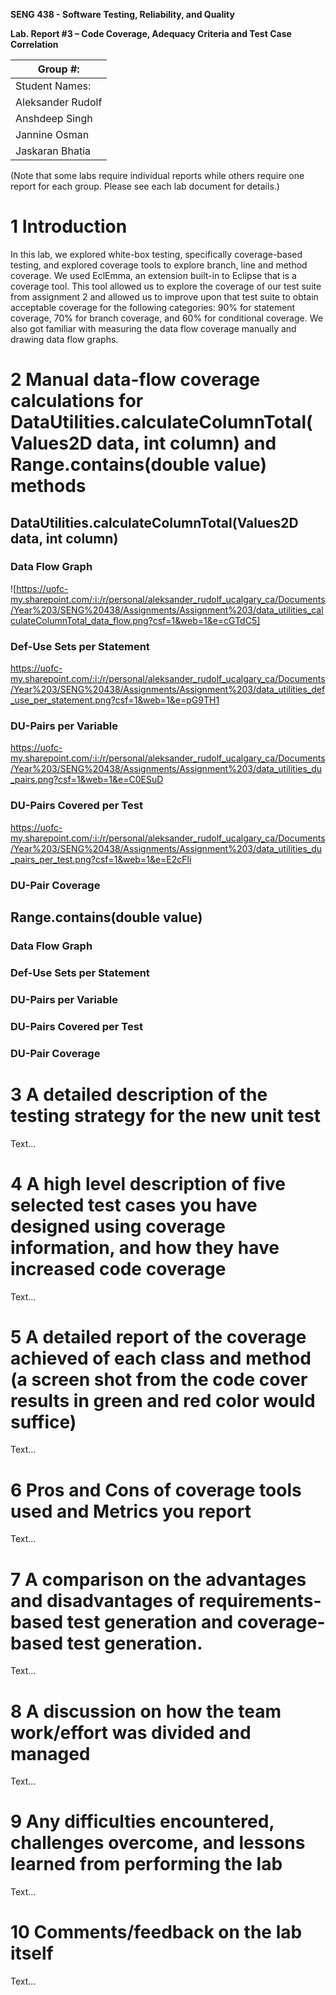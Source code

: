 **SENG 438 - Software Testing, Reliability, and Quality**

**Lab. Report #3 – Code Coverage, Adequacy Criteria and Test Case Correlation**

| Group \#:      |
| -------------- |
| Student Names: |
| Aleksander Rudolf                |
| Anshdeep Singh              |   
| Jannine Osman               |   
| Jaskaran Bhatia                |   

(Note that some labs require individual reports while others require one report
for each group. Please see each lab document for details.)

# 1 Introduction

In this lab, we explored white-box testing, specifically coverage-based testing, and explored coverage tools to explore branch, line and method coverage. We used EclEmma, an extension built-in to Eclipse that is a coverage tool. This tool allowed us to explore the coverage of our test suite from assignment 2 and allowed us to improve upon that test suite to obtain acceptable coverage for the following categories: 90% for statement coverage, 70% for branch coverage, and 60% for conditional coverage. We also got familiar with measuring the data flow coverage manually and drawing data flow graphs. 

# 2 Manual data-flow coverage calculations for DataUtilities.calculateColumnTotal(Values2D data, int column) and Range.contains(double value) methods

## DataUtilities.calculateColumnTotal(Values2D data, int column)

### Data Flow Graph
![https://uofc-my.sharepoint.com/:i:/r/personal/aleksander_rudolf_ucalgary_ca/Documents/Year%203/SENG%20438/Assignments/Assignment%203/data_utilities_calculateColumnTotal_data_flow.png?csf=1&web=1&e=cGTdC5]

### Def-Use Sets per Statement
https://uofc-my.sharepoint.com/:i:/r/personal/aleksander_rudolf_ucalgary_ca/Documents/Year%203/SENG%20438/Assignments/Assignment%203/data_utilities_def_use_per_statement.png?csf=1&web=1&e=pG9TH1

### DU-Pairs per Variable
https://uofc-my.sharepoint.com/:i:/r/personal/aleksander_rudolf_ucalgary_ca/Documents/Year%203/SENG%20438/Assignments/Assignment%203/data_utilities_du_pairs.png?csf=1&web=1&e=C0ESuD

### DU-Pairs Covered per Test
https://uofc-my.sharepoint.com/:i:/r/personal/aleksander_rudolf_ucalgary_ca/Documents/Year%203/SENG%20438/Assignments/Assignment%203/data_utilities_du_pairs_per_test.png?csf=1&web=1&e=E2cFli

### DU-Pair Coverage

## Range.contains(double value)

### Data Flow Graph

### Def-Use Sets per Statement

### DU-Pairs per Variable

### DU-Pairs Covered per Test

### DU-Pair Coverage

# 3 A detailed description of the testing strategy for the new unit test

Text…

# 4 A high level description of five selected test cases you have designed using coverage information, and how they have increased code coverage

Text…

# 5 A detailed report of the coverage achieved of each class and method (a screen shot from the code cover results in green and red color would suffice)

Text…

# 6 Pros and Cons of coverage tools used and Metrics you report

Text…

# 7 A comparison on the advantages and disadvantages of requirements-based test generation and coverage-based test generation.

Text…

# 8 A discussion on how the team work/effort was divided and managed

Text…

# 9 Any difficulties encountered, challenges overcome, and lessons learned from performing the lab

Text…

# 10 Comments/feedback on the lab itself

Text…
